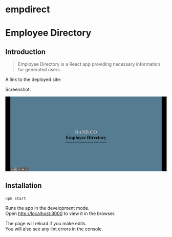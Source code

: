 # empdirect

# Employee Directory

## Introduction

> Employee Directory is a React app providing necessary information for generated users. 

A link to the deployed site:

Screenshot:

<img src="empdirect/Assets/ReactApp.gif"> </img>

## Installation

`npm start`

Runs the app in the development mode.\
Open [http://localhost:3000](http://localhost:3000) to view it in the browser.

The page will reload if you make edits.\
You will also see any lint errors in the console.
